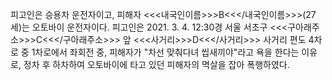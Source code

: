 피고인은 승용차 운전자이고, 피해자 <<<내국인이름>>>B<<</내국인이름>>>(27세)는 오토바이 운전자이다.
피고인은 2021. 3. 4. 12:30경 서울 서초구 <<<구아래주소>>>C<<</구아래주소>>> 앞 <<<사거리>>>D<<</사거리>>> 사거리 편도 4차로 중 1차로에서 좌회전 중, 피해자가 "차선 맞춰다녀 씹새끼야"라고 욕을 한다는 이유로, 정차 후 하차하여 오토바이에 타고 있던 피해자의 멱살을 잡아 폭행하였다.